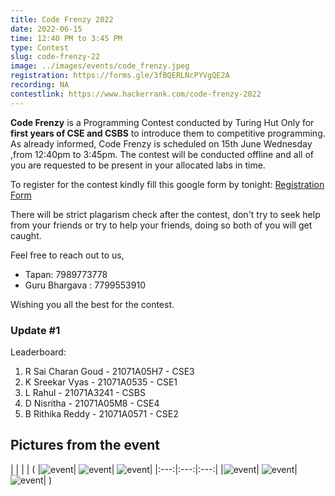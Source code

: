 ```yaml
---
title: Code Frenzy 2022
date: 2022-06-15
time: 12:40 PM to 3:45 PM
type: Contest
slug: code-frenzy-22
image: ../images/events/code_frenzy.jpeg
registration: https://forms.gle/3fBQERLNcPYVgQE2A
recording: NA
contestlink: https://www.hackerrank.com/code-frenzy-2022
---
```


**Code Frenzy** is a Programming Contest conducted by Turing Hut Only for **first years of CSE and CSBS** to introduce them to competitive programming. As already informed, Code Frenzy is scheduled on 15th June Wednesday ,from 12:40pm to 3:45pm. The contest will be conducted offline and all of you are requested to be present in your allocated labs in time.

To register for the contest kindly fill this google form by tonight: [Registration Form](https://forms.gle/3fBQERLNcPYVgQE2A)

There will be strict plagarism check after the contest, don't try to seek help from your friends or try to help your friends, doing so both of you will get caught.

Feel free to reach out to us,

- Tapan: 7989773778
- Guru Bhargava : 7799553910

Wishing you all the best for the contest.

### Update #1

Leaderboard:

1. R Sai Charan Goud - 21071A05H7 - CSE3
2. K Sreekar Vyas - 21071A0535 - CSE1
3. L Rahul - 21071A3241 - CSBS
4. D Nisritha - 21071A05M8 - CSE4
5. B Rithika Reddy - 21071A0571 - CSE2

## Pictures from the event
| | | |
(
  |![event](https://user-images.githubusercontent.com/94124126/202200734-54fd9826-d981-4595-b6bb-292cbe3d7335.jpg)| ![event](https://user-images.githubusercontent.com/94124126/202200734-54fd9826-d981-4595-b6bb-292cbe3d7335.jpg)| ![event](https://user-images.githubusercontent.com/94124126/202200734-54fd9826-d981-4595-b6bb-292cbe3d7335.jpg)|
  |:---:|:---:|:---:|
  |![event](https://user-images.githubusercontent.com/94124126/202200734-54fd9826-d981-4595-b6bb-292cbe3d7335.jpg)| ![event](https://user-images.githubusercontent.com/94124126/202200734-54fd9826-d981-4595-b6bb-292cbe3d7335.jpg)| ![event](https://user-images.githubusercontent.com/94124126/202200734-54fd9826-d981-4595-b6bb-292cbe3d7335.jpg)|
)

